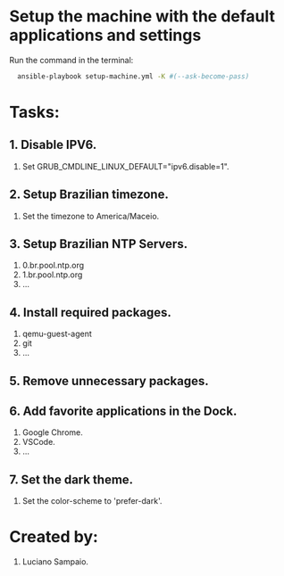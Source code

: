# Setup the machine with the default applications and settings

Run the command in the terminal:
```bash
  ansible-playbook setup-machine.yml -K #(--ask-become-pass)
```

# Tasks:

## 1. Disable IPV6.
  1. Set GRUB_CMDLINE_LINUX_DEFAULT="ipv6.disable=1".

## 2. Setup Brazilian timezone.
  1. Set the timezone to America/Maceio.

## 3. Setup Brazilian NTP Servers.
  1. 0.br.pool.ntp.org 
  2. 1.br.pool.ntp.org
  3. ...

## 4. Install required packages.
  1. qemu-guest-agent
  2. git
  3. ...

## 5. Remove unnecessary packages.

## 6. Add favorite applications in the Dock.
  1. Google Chrome.
  2. VSCode.
  3. ...

## 7. Set the dark theme.
  1. Set the color-scheme to 'prefer-dark'.

# Created by: 

1. Luciano Sampaio.